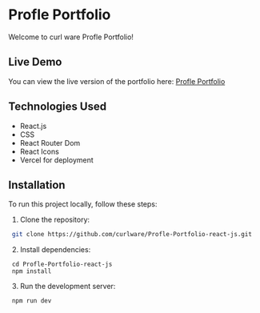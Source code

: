 # Profle Portfolio

Welcome to curl ware Profle Portfolio!

## Live Demo

You can view the live version of the portfolio here: [Profle Portfolio](https://profle-portfolio-react-js.vercel.app/)

## Technologies Used

- React.js
- CSS
- React Router Dom
- React Icons
- Vercel for deployment

## Installation

To run this project locally, follow these steps:

1. Clone the repository:

```bash
 git clone https://github.com/curlware/Profle-Portfolio-react-js.git
```

2. Install dependencies:

```
 cd Profle-Portfolio-react-js
 npm install
```

3. Run the development server:

```
 npm run dev
```
